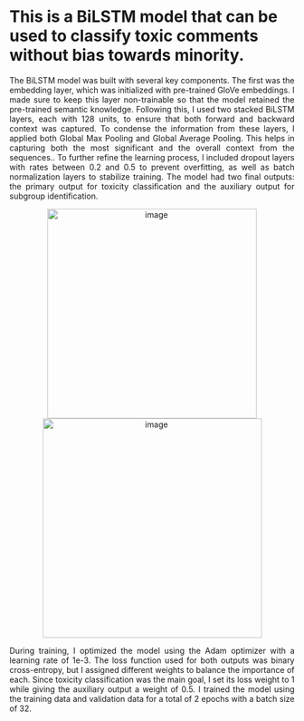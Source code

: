 
# This is a BiLSTM model that can be used to classify toxic comments without bias towards minority.
<p align="justify">
The BiLSTM model was built with several key components. The first was the embedding layer, which was initialized with pre-trained GloVe embeddings. I made sure to keep this layer non-trainable so that the model retained the pre-trained semantic knowledge. Following this, I used two stacked BiLSTM layers, each with 128 units, to ensure that both forward and backward context was captured. To condense the information from these layers, I applied both Global Max Pooling and Global Average Pooling. This helps in capturing both the most significant and the overall context from the sequences.. To further refine the learning process, I included dropout layers with rates between 0.2 and 0.5 to prevent overfitting, as well as batch normalization layers to stabilize training. The model had two final outputs: the primary output for toxicity classification and the auxiliary output for subgroup identification. 
</p>
<div align="center">
  <img width="370" alt="image" src="https://github.com/user-attachments/assets/e91a6319-49e8-4d7d-be4e-a9a7785a9cae" />
  <img width="387" alt="image" src="https://github.com/user-attachments/assets/7ab457d6-b86e-4e6e-8c91-7174f6b4959c" />
</div>
<p align="justify">
During training, I optimized the model using the Adam optimizer with a learning rate of 1e-3. The loss function used for both outputs was binary cross-entropy, but I assigned different weights to balance the importance of each. Since toxicity classification was the main goal, I set its loss weight to 1 while giving the auxiliary output a weight of 0.5. I trained the model using the training data and validation data for a total of 2 epochs with a batch size of 32.
</p>

